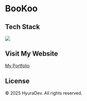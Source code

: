 # BooKoo
## Tech Stack
<p>
  <img src="https://skillicons.dev/icons?i=next,react,tailwind,gsap&perline=7" />
</p>

## Visit My Website 
[My Portfolio](https://bookoo-five.vercel.app/)


## License
© 2025 HyuraDev. All rights reserved.

